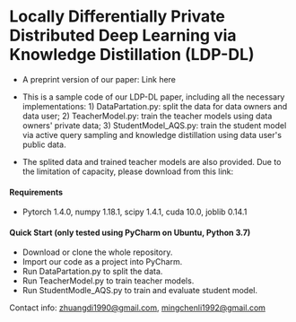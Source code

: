 # Locally Differentially Private Distributed Deep Learning via Knowledge Distillation (LDP-DL)

- A preprint version of our paper: Link here

- This is a sample code of our LDP-DL paper, including all the necessary implementations: 1) DataPartation.py: split the data for data owners and data user; 2) TeacherModel.py: train the teacher models  using data owners' private data; 3) StudentModel_AQS.py: train the student model via active query sampling and knowledge distillation using data user's public data.   

- The splited data and trained teacher models are also provided. Due to the limitation of capacity, please download from this link:
 
#### Requirements

- Pytorch 1.4.0, numpy 1.18.1, scipy 1.4.1, cuda 10.0, joblib 0.14.1

#### Quick Start (only tested using PyCharm on Ubuntu, Python 3.7)  

- Download or clone the whole repository.  
- Import our code as a project into PyCharm.  
- Run DataPartation.py to split the data.
- Run TeacherModel.py to train teacher models.
- Run StudentModle_AQS.py to train and evaluate student model.

Contact info: zhuangdi1990@gmail.com, mingchenli1992@gmail.com
